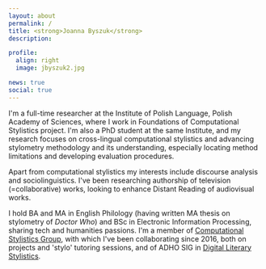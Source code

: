 ```yaml
---
layout: about
permalink: /
title: <strong>Joanna Byszuk</strong>
description: 

profile:
  align: right
  image: jbyszuk2.jpg

news: true
social: true
---
```


I'm a full-time researcher at the Institute of Polish Language, Polish Academy of Sciences, where I work in Foundations of Computational Stylistics project. I'm also a PhD student at the same Institute, and my research focuses on cross-lingual computational stylistics and advancing stylometry methodology and its understanding, especially locating method limitations and developing evaluation procedures. 

Apart from computational stylistics my interests include discourse analysis and sociolinguistics. I've been researching authorship of television (=collaborative) works, looking to enhance Distant Reading of audiovisual works. 

I hold BA and MA in English Philology (having written MA thesis on stylometry of *Doctor Who*) and BSc in Electronic Information Processing, sharing tech and humanities passions. I'm a member of [Computational Stylistics Group](https://computationalstylistics.github.io/), with which I've been collaborating since 2016, both on projects and 'stylo' tutoring sessions, and of ADHO SIG in [Digital Literary Stylistics](https://dls.hypotheses.org/).


